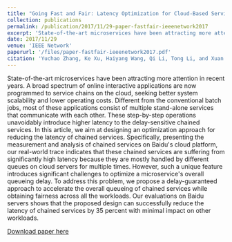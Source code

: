 ```yaml
---
title: "Going Fast and Fair: Latency Optimization for Cloud-Based Service Chains"
collection: publications
permalink: /publication/2017/11/29-paper-fastfair-ieeenetwork2017
excerpt: 'State-of-the-art microservices have been attracting more attention in recent years. A broad spectrum of online interactive applications are now programmed to service chains on the cloud, seeking better system scalability and lower operating costs. Different from the conventional batch jobs, most of these applications consist of multiple stand-alone services that communicate with each other. These step-by-step operations unavoidably introduce higher latency to the delay-sensitive chained services. In this article, we aim at designing an optimization approach for reducing the latency of chained services. Specifically, presenting the measurement and analysis of chained services on Baidu&apos;s cloud platform, our real-world trace indicates that these chained services are suffering from significantly high latency because they are mostly handled by different queues on cloud servers for multiple times. However, such a unique feature introduces significant challenges to optimize a microservice&apos;s overall queueing delay. To address this problem, we propose a delay-guaranteed approach to accelerate the overall queueing of chained services while obtaining fairness across all the workloads. Our evaluations on Baidu servers shows that the proposed design can successfully reduce the latency of chained services by 35 percent with minimal impact on other workloads.'
date: 2017/11/29
venue: 'IEEE Network'
paperurl: '/files/paper-fastfair-ieeenetwork2017.pdf'
citation: 'Yuchao Zhang, Ke Xu, Haiyang Wang, Qi Li, Tong Li, and Xuan Cao. &quot;Going Fast and Fair: Latency Optimization for Cloud-Based Service Chains&quot;. IEEE Network, pp. 138-143, 2017.'
---
```

State-of-the-art microservices have been attracting more attention in recent years. A broad spectrum of online interactive applications are now programmed to service chains on the cloud, seeking better system scalability and lower operating costs. Different from the conventional batch jobs, most of these applications consist of multiple stand-alone services that communicate with each other. These step-by-step operations unavoidably introduce higher latency to the delay-sensitive chained services. In this article, we aim at designing an optimization approach for reducing the latency of chained services. Specifically, presenting the measurement and analysis of chained services on Baidu&apos;s cloud platform, our real-world trace indicates that these chained services are suffering from significantly high latency because they are mostly handled by different queues on cloud servers for multiple times. However, such a unique feature introduces significant challenges to optimize a microservice&apos;s overall queueing delay. To address this problem, we propose a delay-guaranteed approach to accelerate the overall queueing of chained services while obtaining fairness across all the workloads. Our evaluations on Baidu servers shows that the proposed design can successfully reduce the latency of chained services by 35 percent with minimal impact on other workloads.

[Download paper here](/files/paper-fastfair-ieeenetwork2017.pdf)
